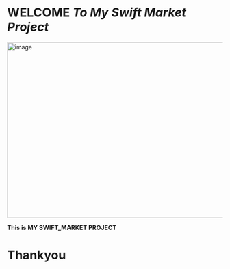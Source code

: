 # WELCOME *To My Swift Market Project*
<img src="https://i.pinimg.com/736x/27/ae/20/27ae2059744d3a7814f8fd5d75b1c47c.jpg" alt="image" width="900px" height="410px">


__This is MY SWIFT_MARKET PROJECT__
# Thankyou
